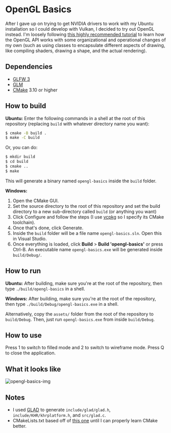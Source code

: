 # OpenGL Basics

After I gave up on trying to get NVIDIA drivers to work with my Ubuntu installation so I could develop with Vulkan, I decided to try out OpenGL instead.
I'm loosely following [this highly recommended tutorial](https://learnopengl.com/) to learn how the OpenGL API works with some organizational and operational changes of my own (such as using classes to encapsulate different aspects of drawing, like compiling shaders, drawing a shape, and the actual rendering).

## Dependencies

* [GLFW 3](https://www.glfw.org/)
* [GLM](https://glm.g-truc.net/0.9.9/index.html)
* [CMake](https://cmake.org/) 3.10 or higher

## How to build

**Ubuntu:**
Enter the following commands in a shell at the root of this repository (replacing `build` with whatever directory name you want):
```bash
$ cmake -B build .
$ make -C build
```

Or, you can do:
```bash
$ mkdir build
$ cd build
$ cmake ..
$ make
```

This will generate a binary named `opengl-basics` inside the `build` folder.

**Windows:**
1. Open the CMake GUI.
2. Set the source directory to the root of this repository and set the build directory to a new sub-directory called `build` (or anything you want)
3. Click Configure and follow the steps (I use [vcpkg](https://github.com/microsoft/vcpkg) so I specify its CMake toolchain).
4. Once that's done, click Generate.
5. Inside the `build` folder will be a file name `opengl-basics.sln`.
Open this in Visual Studio.
6. Once everything is loaded, click **Build** > **Build 'opengl-basics'** or press Ctrl-B.
An executable name `opengl-basics.exe` will be generated inside `build/Debug/`.

## How to run

**Ubuntu:**
After building, make sure you're at the root of the repository, then type `./build/opengl-basics` in a shell.

**Windows:**
After building, make sure you're at the root of the repository, then type `./build/Debug/opengl-basics.exe` in a shell.

Alternatively, copy the `assets/` folder from the root of the repository to `build/Debug`.
Then, just run `opengl-basics.exe` from inside `build/Debug`.

## How to use

Press 1 to switch to filled mode and 2 to switch to wireframe mode. Press Q to close the application.

## What it looks like
![opengl-basics-img](https://user-images.githubusercontent.com/30734384/93688430-db9f2d00-fa93-11ea-86c8-bbebe2571dfc.gif)


## Notes

* I used [GLAD](https://github.com/Dav1dde/glad) to generate `include/glad/glad.h`, `include/KHR/khrplatform.h`, and `src/glad.c`.
* CMakeLists.txt based off of [this one](https://github.com/JoeyDeVries/LearnOpenGL/blob/master/CMakeLists.txt) until I can properly learn CMake better.
